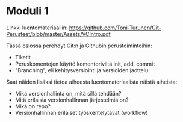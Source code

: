 # Moduli 1

Linkki luentomateriaaliin: https://github.com/Toni-Turunen/Git-Perusteet/blob/master/Assets/VCIntro.pdf

Tässä osiossa perehdyt Git:n ja Githubin perustoimintoihin:
* Tiketit
* Peruskomentojen käyttö komentoriviltä init, add, commit
* "Branching", eli kehitysversiointi ja versioiden jaottelu

Saat näiden lisäksi tietoa aiheesta luentomateriaalista näistä aiheista:
* Mikä versionhallinta on, mitä sillä tehdään?
* Mitä erilaisia versionhallinnan järjestelmiä on?
* Mikä on repo?
* Versionhallinnan erilaiset työskentelytavat (workflow)
